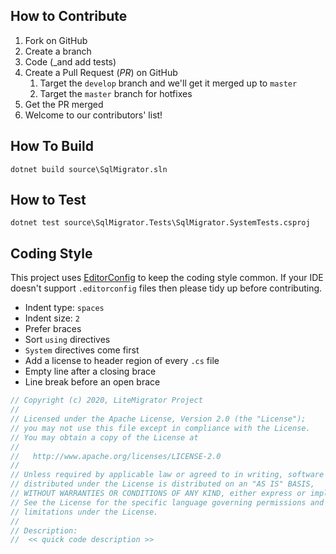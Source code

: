 ## How to Contribute
1. Fork on GitHub
2. Create a branch
3. Code (_and add tests)
4. Create a Pull Request (_PR_) on GitHub
   1. Target the ``develop`` branch and we'll get it merged up to ``master``
   2. Target the ``master`` branch for hotfixes
5. Get the PR merged
6. Welcome to our contributors' list!

## How To Build
```
dotnet build source\SqlMigrator.sln
```

## How to Test
```
dotnet test source\SqlMigrator.Tests\SqlMigrator.SystemTests.csproj
```

## Coding Style
This project uses [EditorConfig](https://raw.githubusercontent.com/fluentmigrator/fluentmigrator/master/.editorconfig) to keep the coding style common. If your IDE doesn't support ``.editorconfig`` files then please tidy up before contributing.

* Indent type: ``spaces``
* Indent size: ``2``
* Prefer braces
* Sort ``using`` directives
* ``System`` directives come first
* Add a license to header region of every ``.cs`` file
* Empty line after a closing brace
* Line break before an open brace

```cs
// Copyright (c) 2020, LiteMigrator Project
//
// Licensed under the Apache License, Version 2.0 (the "License");
// you may not use this file except in compliance with the License.
// You may obtain a copy of the License at
//
//   http://www.apache.org/licenses/LICENSE-2.0
//
// Unless required by applicable law or agreed to in writing, software
// distributed under the License is distributed on an "AS IS" BASIS,
// WITHOUT WARRANTIES OR CONDITIONS OF ANY KIND, either express or implied.
// See the License for the specific language governing permissions and
// limitations under the License.
//
// Description:
//  << quick code description >>
```
